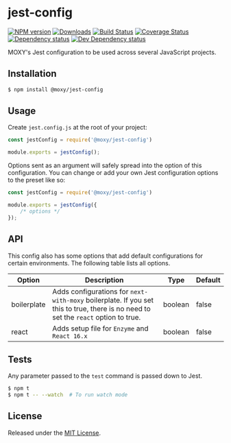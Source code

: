 # jest-config

[![NPM version][npm-image]][npm-url] [![Downloads][downloads-image]][npm-url] [![Build Status][travis-image]][travis-url] [![Coverage Status][codecov-image]][codecov-url] [![Dependency status][david-dm-image]][david-dm-url] [![Dev Dependency status][david-dm-dev-image]][david-dm-dev-url]

[npm-url]:https://npmjs.org/package/@moxy/jest-config
[downloads-image]:https://img.shields.io/npm/dm/@moxy/jest-config.svg
[npm-image]:https://img.shields.io/npm/v/@moxy/jest-config.svg
[travis-url]:https://travis-ci.org/moxystudio/jest-config
[travis-image]:http://img.shields.io/travis/moxystudio/jest-config/master.svg
[codecov-url]:https://codecov.io/gh/moxystudio/jest-config
[codecov-image]:https://img.shields.io/codecov/c/github/moxystudio/jest-config/master.svg
[david-dm-url]:https://david-dm.org/moxystudio/jest-config
[david-dm-image]:https://img.shields.io/david/moxystudio/jest-config.svg
[david-dm-dev-url]:https://david-dm.org/moxystudio/jest-config?type=dev
[david-dm-dev-image]:https://img.shields.io/david/dev/moxystudio/jest-config.svg

MOXY's Jest configuration to be used across several JavaScript projects.


## Installation

```sh
$ npm install @moxy/jest-config
```


## Usage

Create `jest.config.js` at the root of your project:

```js
const jestConfig = require('@moxy/jest-config')

module.exports = jestConfig();
```

Options sent as an argument will safely spread into the option of this configuration. You can change or add your own Jest configuration options to the preset like so:

```js
const jestConfig = require('@moxy/jest-config')

module.exports = jestConfig({
    /* options */
});
```


## API

This config also has some options that add default configurations for certain environments. The following table lists all options.

| Option | Description | Type | Default |
|  ---   |     ---     | ---  |   ---   |
| boilerplate   | Adds configurations for `next-with-moxy` boilerplate. If you set this to true, there is  no need to set the `react` option to true. | boolean  | false |
| react   | Adds setup file for `Enzyme` and `React 16.x` | boolean  | false |



## Tests

Any parameter passed to the `test` command is passed down to Jest.

```sh
$ npm t
$ npm t -- --watch  # To run watch mode
```


## License

Released under the [MIT License](https://opensource.org/licenses/mit-license.php).

